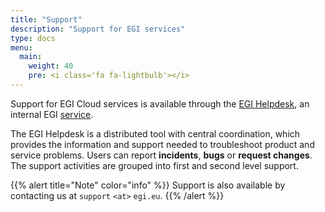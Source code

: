 ```yaml
---
title: "Support"
description: "Support for EGI services"
type: docs
menu:
  main:
    weight: 40
    pre: <i class='fa fa-lightbulb'></i>
---
```


Support for EGI Cloud services is available through the
[EGI Helpdesk](http://helpdesk.egi.eu/), an internal EGI
[service](../internal/helpdesk).

The EGI Helpdesk is a distributed tool with central coordination, which
provides the information and support needed to troubleshoot product and
service problems. Users can report **incidents**, **bugs** or **request
changes**. The support activities are grouped into first and second level
support.

{{% alert title="Note" color="info" %}} Support is also available by contacting
us at `support` `<at>` `egi.eu`.
{{% /alert %}}
